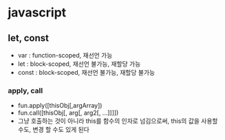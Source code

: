 # javascript

## let, const
- var : function-scoped, 재선언 가능
- let : block-scoped, 재선언 불가능, 재할당 가능
-  const : block-scoped, 재선언 불가능, 재할당 불가능



### apply, call

- fun.apply([thisObj[,argArray])
- fun.call([thisObj[, arg[, arg2[, ...]]]])
- 그냥 호출하는 것이 아니라 this를 함수의 인자로 넘김으로써, this의 값을 사용할 수도, 변경 할 수도 있게 된다